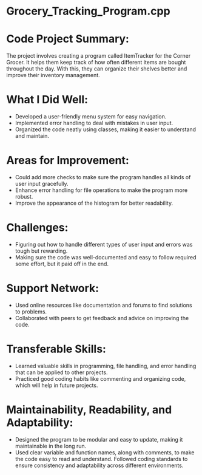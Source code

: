 # Grocery_Tracking_Program.cpp

# Code Project Summary:
The project involves creating a program called ItemTracker for the Corner Grocer. It helps them keep track of how often different items are bought throughout the day. With this, they can organize their shelves better and improve their inventory management.

# What I Did Well:
- Developed a user-friendly menu system for easy navigation.
- Implemented error handling to deal with mistakes in user input.
- Organized the code neatly using classes, making it easier to understand and maintain.

# Areas for Improvement:
- Could add more checks to make sure the program handles all kinds of user input gracefully.
- Enhance error handling for file operations to make the program more robust.
- Improve the appearance of the histogram for better readability.

# Challenges:
- Figuring out how to handle different types of user input and errors was tough but rewarding.
- Making sure the code was well-documented and easy to follow required some effort, but it paid off in the end.

# Support Network:
- Used online resources like documentation and forums to find solutions to problems.
- Collaborated with peers to get feedback and advice on improving the code.

# Transferable Skills:
- Learned valuable skills in programming, file handling, and error handling that can be applied to other projects.
- Practiced good coding habits like commenting and organizing code, which will help in future projects.

# Maintainability, Readability, and Adaptability:
- Designed the program to be modular and easy to update, making it maintainable in the long run.
- Used clear variable and function names, along with comments, to make the code easy to read and understand.
Followed coding standards to ensure consistency and adaptability across different environments.

